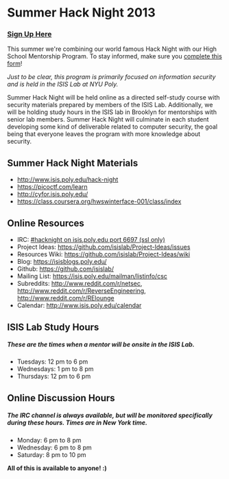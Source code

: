 # Summer Hack Night 2013

### [Sign Up Here](https://docs.google.com/forms/d/1uo3BZLUgBz5vZxKovlT7xNPMunnQg-umdp7QA61it8M/viewform)

This summer we're combining our world famous Hack Night with our High School Mentorship Program.  To stay informed, make sure you [complete this form](https://docs.google.com/forms/d/1uo3BZLUgBz5vZxKovlT7xNPMunnQg-umdp7QA61it8M/viewform)!

*Just to be clear, this program is primarily focused on information security and is held in the ISIS Lab at NYU Poly.*

Summer Hack Night will be held online as a directed self-study course with security materials prepared by members of the ISIS Lab.  Additionally, we will be holding study hours in the ISIS lab in Brooklyn for mentorships with senior lab members.  Summer Hack Night will culminate in each student developing some kind of deliverable related to computer security, the goal being that everyone leaves the program with more knowledge about security.

## Summer Hack Night Materials
* http://www.isis.poly.edu/hack-night
* https://picoctf.com/learn
* http://cyfor.isis.poly.edu/
* https://class.coursera.org/hwswinterface-001/class/index

## Online Resources
* IRC:  [#hacknight on isis.poly.edu port 6697 (ssl only)](http://chat.mibbit.com/?server=isis.poly.edu%3A%2B6697&channel=%23hacknight)
* Project Ideas:  https://github.com/isislab/Project-Ideas/issues
* Resources Wiki:  https://github.com/isislab/Project-Ideas/wiki
* Blog:  https://isisblogs.poly.edu/
* Github:  https://github.com/isislab/
* Mailing List:  https://isis.poly.edu/mailman/listinfo/csc
* Subreddits:  http://www.reddit.com/r/netsec, http://www.reddit.com/r/ReverseEngineering, http://www.reddit.com/r/RElounge
* Calendar:  http://www.isis.poly.edu/calendar

## ISIS Lab Study Hours
##### These are the times when a mentor will be onsite in the ISIS Lab.
* Tuesdays:  12 pm to 6 pm
* Wednesdays:  1 pm to 8 pm
* Thursdays:  12 pm to 6 pm

## Online Discussion Hours
##### The IRC channel is always available, but will be monitored specifically during these hours.  Times are in New York time.
* Monday:  6 pm to 8 pm
* Wednesday:  6 pm to 8 pm
* Saturday:  8 pm to 10 pm

**All of this is available to anyone!  :)**
